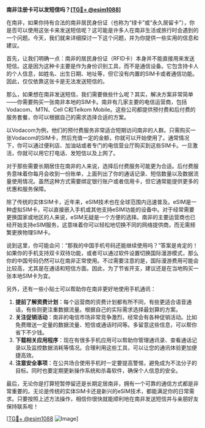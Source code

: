 **南非注册卡可以发短信吗？[[TG💪+ @esim1088](https://t.me/s/esim1088)]**

在南非，如果你持有合法的南非居民身份证（也称为“绿卡”或“永久居留卡”），你是否可以使用这张卡来发送短信呢？这可能是许多人在南非生活或旅行时会遇到的一个问题。今天，我们就来详细探讨一下这个问题，并为你提供一些实用的信息和建议。

首先，让我们明确一点：南非的居民身份证（RFID卡）本身并不能直接用来发送短信。这是因为这种卡主要是作为身份识别工具，而不是通信设备。它包含持卡人的个人信息，如姓名、出生日期、地址等，但它没有内置的SIM卡或者通信功能。因此，仅仅依靠这张卡是无法发送短信的。

那么，如果想在南非发送短信，我们需要做些什么呢？其实，解决方案非常简单——你需要购买一张南非本地的SIM卡。南非有几家主要的电信运营商，包括Vodacom、MTN、Cell C和Telkom Mobile。这些公司都提供预付费和后付费的服务套餐，你可以根据自己的需求选择合适的方案。

以Vodacom为例，他们的预付费服务非常适合短期访问南非的人群。只需购买一张Vodacom的SIM卡，然后充值一定的金额，你就可以开始使用了。通常情况下，你可以通过便利店、加油站或者专门的电信营业厅购买到这些SIM卡。一旦激活，你就可以用它打电话、发短信以及上网了。

对于那些需要长期居住在南非的人来说，选择后付费服务可能更为合适。后付费服务意味着你每月会收到一份账单，上面列出了你的通话记录、短信数量以及数据流量使用情况。虽然这种方式需要绑定银行账户或者信用卡，但它通常能提供更多的优惠和服务保障。

除了传统的实体SIM卡，近年来，eSIM技术也在全球范围内迅速普及。eSIM是一种虚拟SIM卡，可以直接嵌入手机或其他支持eSIM功能的设备中。对于经常需要更换国家或地区的人来说，eSIM无疑是一个方便的选择。南非的主要运营商也已经开始支持eSIM服务，这意味着你可以轻松地切换不同的网络提供商，而无需频繁更换物理SIM卡。

说到这里，你可能会问：“那我的中国手机号码还能继续使用吗？”答案是肯定的！如果你的手机支持双卡双待功能，或者可以通过软件设置切换国际漫游模式，那么你的中国号码仍然可以在南非正常使用。不过需要注意的是，国际漫游费用可能会比较高，尤其是在通话和短信方面。因此，为了节省开支，建议还是在当地购买一张本地SIM卡为宜。

另外，还有一些小贴士可以帮助你在南非更好地使用手机通讯：

1. **提前了解资费计划**：每个运营商的资费计划都有所不同，有些更适合语音通话，有些则更注重数据流量。根据自己的实际需求选择最划算的方案。
2. **关注促销活动**：南非的电信市场非常竞争激烈，经常会有各种促销活动。比如免费赠送一定量的数据流量、短信或通话时间等。多留意这些信息，可以帮你省下不少钱。
3. **下载相关应用程序**：现在有很多手机应用可以帮助你管理通讯录、查看通话记录以及监控数据消耗等情况。合理利用这些工具，可以让您的通讯体验更加便捷高效。
4. **注意安全事项**：在公共场合使用手机时一定要提高警惕，避免成为不法分子的目标。同时也要定期更新操作系统和杀毒软件，确保个人信息的安全。

最后，无论你是打算短暂停留还是长期定居南非，拥有一个可靠的通信方式都是非常重要的。无论是传统的实体SIM卡还是新兴的eSIM技术，都能满足你的日常需求。只要按照上述方法操作，相信你很快就能顺利地在南非发送短信并与亲朋好友保持联系啦！

[[TG💪+ @esim1088](https://t.me/s/esim1088) ![Image](https://i.postimg.cc/4NQfJmqS/Snipaste-2025-05-13-00-14-12.png)]